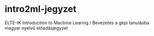 # intro2ml-jegyzet
ELTE-IK Introduction to Machine Learing / Bevezetés a gépi tanulásba magyar nyelvű előadásjegyzet
